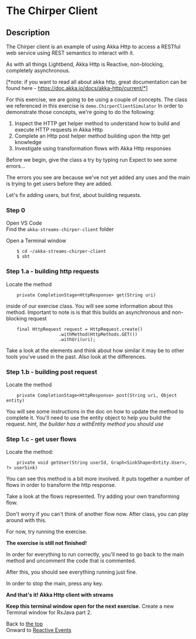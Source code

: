 # The Chirper Client

## Description 
The Chirper client is an example of using Akka Http to access 
a RESTful web service using REST semantics to interact with it. 

As with all things Lightbend, Akka Http is Reactive, non-blocking, completely
asynchronous. 

[*note: if you want to read all about akka http, great documentation can be found here - https://doc.akka.io/docs/akka-http/current/*]

For this exercise, we are going to be using a couple of concepts.
The class we referenced in this exercise is `demo.ChirperClientSimulator`
In order to demonstrate those concepts, we're going to do the following:

1) Inspect the HTTP get helper method to understand how to build and execute HTTP requests in Akka Http
2) Complete an Http post helper method building upon the http get knowledge
3) Investigate using transformation flows with Akka Http responses

Before we begin, give the class a try by typing run
Expect to see some errors...

The errors you see are because we've not yet added any uses and the 
main is trying to get users before they are added. 

Let's fix adding users, but first, about building requests.

### Step 0

Open VS Code  
Find the `akka-streams-chirper-client` folder

Open a Terminal window  

        $ cd ~/akka-streams-chirper-client
        $ sbt 

### Step 1.a - building http requests

Locate the method 

        private CompletionStage<HttpResponse> get(String uri)

inside of our exercise class. You will see some information about this method. 
Important to note is is that this builds an asynchronous and non-blocking request

        final HttpRequest request = HttpRequest.create()
                        .withMethod(HttpMethods.GET())
                        .withUri(uri);

Take a look at the elements and think about how similar it may be to other tools you've used in the past. 
Also look at the differences. 

### Step 1.b - building post request

Locate the method 

        private CompletionStage<HttpResponse> post(String uri, Object entity)  
        
You will see some instructions in the doc on how to update the method to complete it.   You'll need to use the entity object to help you build the request. *hint, the builder has a withEntity method you should use*

### Step 1.c - get user flows

Locate the method: 

        private void getUser(String userId, Graph<SinkShape<Entity.User>, ?> userSink)

You can see this method is a bit more involved. It puts together a number of flows in order to transform the http response. 

Take a look at the flows represented. Try adding your own transforming flow.

Don't worry if you can't think of another flow now. After class, you can play around with this. 

For now, try running the exercise.

**The exercise is still not finished!**

In order for everything to run correctly, you'll need to go back to the main 
method and uncomment the code that is commented. 

After this, you should see everything running just fine. 

In order to stop the main, press any key. 

**And that's it! Akka Http client with streams**

**Keep this terminal window open for the next exercise.** Create a new Terminal window for RxJava part 2.

Back to [the top](../README.md)  
Onward to [Reactive Events](../ReactiveEventSource.md)
